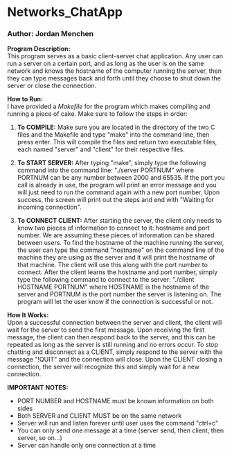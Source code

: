 # __Networks_ChatApp__
### Author: Jordan Menchen

__Program Description:__  
This program serves as a basic client-server chat application. Any user can run
a server on a certain port, and as long as the user is on the same network and
knows the hostname of the computer running the server, then they can type
messages back and forth until they choose to shut down the server or close the
connection.

__How to Run:__  
I have provided a _Makefile_ for the program which makes compiling and running
a piece of cake. Make sure to follow the steps in order:

1. __To COMPILE:__ Make sure you are located in the directory of the two C files
and the Makefile and type "make" into the command line, then press enter.
This will compile the files and return two executable files, each named
"server" and "client" for their respective files.

2. __To START SERVER:__ After typing "make", simply type the following command
into the command line: "./server PORTNUM" where PORTNUM can be any number
between 2000 and 65535. If the port you call is already in use, the program
will print an error message and you will just need to run the command again
with a new port number. Upon success, the screen will print out the steps
and end with "Waiting for incoming connection".

3. __To CONNECT CLIENT:__ After starting the server, the client only needs to
know two pieces of information to connect to it: hostname and port number.
We are assuming these pieces of information can be shared between users. To
find the hostname of the machine running the server, the user can type the
command "hostname" on the command line of the machine they are using as the
server and it will print the hostname of that machine. The client will use
this along with the port number to connect. After the client learns the
hostname and port number, simply type the following command to connect to
the server: "./client HOSTNAME PORTNUM" where HOSTNAME is the hostname of
the server and PORTNUM is the port number the server is listening on. The
program will let the user know if the connection is successful or not.

__How It Works:__  
Upon a successful connection between the server and client, the client will
wait for the server to send the first message. Upon receiving the first
message, the client can then respond back to the server, and this can be
repeated as long as the server is still running and no errors occur. To stop
chatting and disconnect as a CLIENT, simply respond to the server with the
message "!QUIT" and the connection will close. Upon the CLIENT closing a
connection, the server will recognize this and simply wait for a new
connection.

__IMPORTANT NOTES:__
* PORT NUMBER and HOSTNAME must be known information on both sides
* Both SERVER and CLIENT MUST be on the same network
* Server will run and listen forever until user uses the command "ctrl+c"
* You can only send one message at a time (server send, then client, then
    server, so on...)
* Server can handle only one connection at a time
